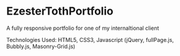 # EzesterTothPortfolio
A fully responsive portfolio for one of my internaltional client


<v>Technologies Used:</b>   HTML5, CSS3, Javascript (jQuery, fullPage.js, Bubbly.js, Masonry-Grid.js)
